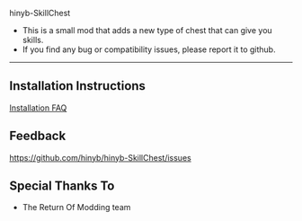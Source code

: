  hinyb-SkillChest
* This is a small mod that adds a new type of chest that can give you skills.
* If you find any bug or compatibility issues, please report it to github.

---

## Installation Instructions

[Installation FAQ](https://docs.google.com/document/u/1/d/1NgLwb8noRLvlV9keNc_GF2aVzjARvUjpND2rxFgxyfw/edit?usp=sharing)

## Feedback
https://github.com/hinyb/hinyb-SkillChest/issues

## Special Thanks To
* The Return Of Modding team